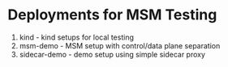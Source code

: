 # Deployments for MSM Testing

1. kind - kind setups for local testing
2. msm-demo - MSM setup with control/data plane separation
3. sidecar-demo - demo setup using simple sidecar proxy


